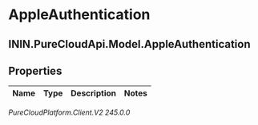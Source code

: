 # AppleAuthentication

## ININ.PureCloudApi.Model.AppleAuthentication

## Properties

|Name | Type | Description | Notes|
|------------ | ------------- | ------------- | -------------|



_PureCloudPlatform.Client.V2 245.0.0_
